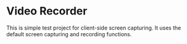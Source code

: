 # Video Recorder

This is simple test project for client-side screen capturing. It uses the default screen capturing and recording functions.
